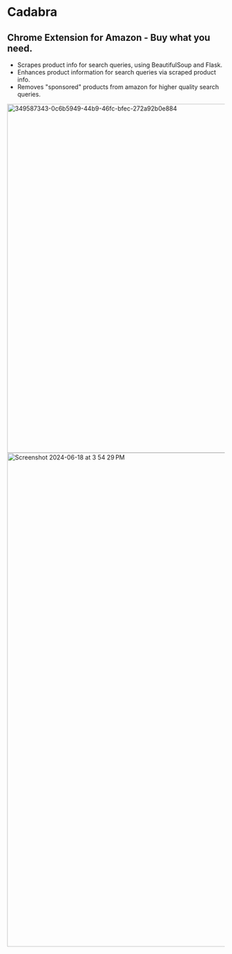 
# Cadabra

Chrome Extension for Amazon - Buy what you need.
-
- Scrapes product info for search queries, using BeautifulSoup and Flask. 
- Enhances product information for search queries via scraped product info.
- Removes "sponsored" products from amazon for higher quality search queries.

<img width="808" alt="349587343-0c6b5949-44b9-46fc-bfec-272a92b0e884" src="https://github.com/user-attachments/assets/321460ae-5aa9-49c3-bc91-9a1ec39605bd">
<img width="1144" alt="Screenshot 2024-06-18 at 3 54 29 PM" src="https://github.com/user-attachments/assets/0ccf7f27-2399-4af8-b82f-f51fe7ee019d">

